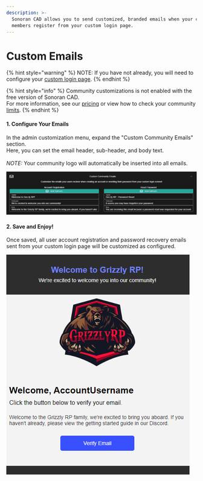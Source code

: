 ```yaml
---
description: >-
  Sonoran CAD allows you to send customized, branded emails when your community
  members register from your custom login page.
---
```


# Custom Emails

{% hint style="warning" %}
NOTE: If you have not already, you will need to configure your [custom login page](custom-login-page.md).
{% endhint %}

{% hint style="info" %}
Community customizations is not enabled with the free version of Sonoran CAD.\
For more information, see our [pricing](../../pricing/faq/) or view how to check your community [limits](../getting-started/view-your-limits.md).
{% endhint %}

#### 1. Configure Your Emails

In the admin customization menu, expand the "Custom Community Emails" section.\
Here, you can set the email header, sub-header, and body text.\
\
_NOTE:_ Your community logo will automatically be inserted into all emails.

![The email customization panel allows you to enter your own text](../../.gitbook/assets/emailconfig.PNG)

#### 2. Save and Enjoy!

Once saved, all user account registration and password recovery emails sent from your custom login page will be customized as configured.

![Custom emails are sent to users as configured](../../.gitbook/assets/emailExample.PNG)

